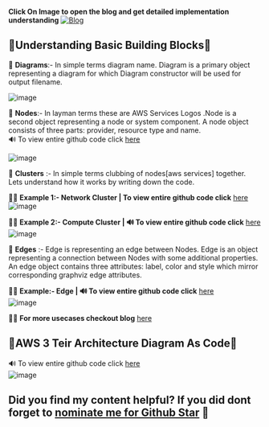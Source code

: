 **Click On Image to open the blog and get detailed implementation understanding**
[![Blog](https://user-images.githubusercontent.com/88716270/196213861-d77f7171-66d1-46e9-a3a6-f268e3eb27c4.png)](https://dheeraj3choudhary.com/aws-architecture-diagram-as-code-using-python "Blog")

## 🌟Understanding Basic Building Blocks🌟

🔳 **Diagrams**:- In simple terms diagram name. Diagram is a primary object representing a diagram for which Diagram constructor will be used for output filename.  

![image](https://user-images.githubusercontent.com/88716270/196212230-b7a199b3-c685-42e2-b5de-7623ceac7d6e.png)

🔳 **Nodes**:- In layman terms these are AWS Services Logos .Node is a second object representing a node or system component. A node object consists of three parts: provider, resource type and name.  
🔊 To view entire github code click [here](https://github.com/dheeraj3choudhary/AWS-Diagram-As-Code/blob/main/nodes.py)

![image](https://user-images.githubusercontent.com/88716270/196212175-e386328c-e44f-4d81-8e80-b786cb6afdfc.png)

🔳 **Clusters** :- In simple terms clubbing of nodes[aws services] together. Lets understand how it works by writing down the code. 

👨‍💻 **Example 1:- Network Cluster | To view entire github code click** [here](https://github.com/dheeraj3choudhary/AWS-Diagram-As-Code/blob/main/networkcluster.py)  
![image](https://user-images.githubusercontent.com/88716270/196212031-0cff4237-2639-4e9a-b0ef-a465b0ac030e.png)

👨‍💻 **Example 2:- Compute Cluster | 🔊 To view entire github code click** [here](https://github.com/dheeraj3choudhary/AWS-Diagram-As-Code/blob/main/compute_cluster.py)  
![image](https://user-images.githubusercontent.com/88716270/196211985-982cdd21-cb82-4d9a-9997-cce69eb98b11.png)

🔳 **Edges** :- Edge is representing an edge between Nodes. Edge is an object representing a connection between Nodes with some additional properties. An edge object contains three attributes: label, color and style which mirror corresponding graphviz edge attributes.  

👨‍💻 **Example:- Edge | 🔊 To view entire github code click** [here](https://github.com/dheeraj3choudhary/AWS-Diagram-As-Code/blob/main/edge.py)  
![image](https://user-images.githubusercontent.com/88716270/196211902-839df9e8-eb53-4159-b5c2-c65fabfb24db.png)  

👨‍💻 **For more usecases checkout blog** [here](https://dheeraj3choudhary.com/aws-architecture-diagram-as-code-using-python) 

## 🌟AWS 3 Teir Architecture Diagram As Code🌟
🔊 To view entire github code click [here](https://github.com/dheeraj3choudhary/AWS-Diagram-As-Code/blob/main/aws_architecture.py)  
![image](https://user-images.githubusercontent.com/88716270/196212388-fd4fda58-728a-40b4-89f6-d1a8f189a107.png)

## Did you find my content helpful? If you did dont forget to [nominate me for Github Star](https://stars.github.com/nominate/) 🌟
